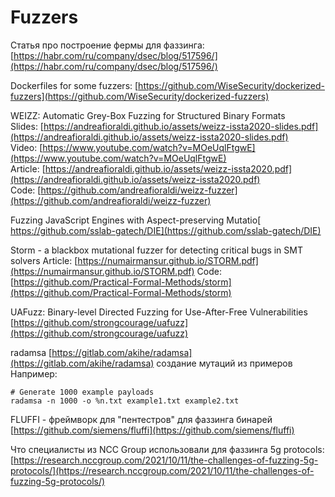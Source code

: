 # Fuzzers

Статья про построение фермы для фаззинга: [https://habr.com/ru/company/dsec/blog/517596/](https://habr.com/ru/company/dsec/blog/517596/)

Dockerfiles for some fuzzers: [https://github.com/WiseSecurity/dockerized-fuzzers](https://github.com/WiseSecurity/dockerized-fuzzers)

WEIZZ: Automatic Grey-Box Fuzzing for Structured Binary Formats\
Slides: [https://andreafioraldi.github.io/assets/weizz-issta2020-slides.pdf](https://andreafioraldi.github.io/assets/weizz-issta2020-slides.pdf) \
Video: [https://www.youtube.com/watch?v=MOeUqlFtgwE](https://www.youtube.com/watch?v=MOeUqlFtgwE) \
Article: [https://andreafioraldi.github.io/assets/weizz-issta2020.pdf](https://andreafioraldi.github.io/assets/weizz-issta2020.pdf) \
Code: [https://github.com/andreafioraldi/weizz-fuzzer](https://github.com/andreafioraldi/weizz-fuzzer)

Fuzzing JavaScript Engines with Aspect-preserving Mutatio[ https://github.com/sslab-gatech/DIE](https://github.com/sslab-gatech/DIE)

Storm - a blackbox mutational fuzzer for detecting critical bugs in SMT solvers Article: [https://numairmansur.github.io/STORM.pdf](https://numairmansur.github.io/STORM.pdf) Code: [https://github.com/Practical-Formal-Methods/storm](https://github.com/Practical-Formal-Methods/storm)

UAFuzz: Binary-level Directed Fuzzing for Use-After-Free Vulnerabilities [https://github.com/strongcourage/uafuzz](https://github.com/strongcourage/uafuzz)

radamsa [https://gitlab.com/akihe/radamsa](https://gitlab.com/akihe/radamsa) создание мутаций из примеров\
Например:&#x20;

```
# Generate 1000 example payloads
radamsa -n 1000 -o %n.txt example1.txt example2.txt
```

FLUFFI - фреймворк для "пентестров" для фаззинга бинарей [https://github.com/siemens/fluffi](https://github.com/siemens/fluffi)

Что специалисты из NCC Group использовали для фаззинга 5g protocols: [https://research.nccgroup.com/2021/10/11/the-challenges-of-fuzzing-5g-protocols/](https://research.nccgroup.com/2021/10/11/the-challenges-of-fuzzing-5g-protocols/)
